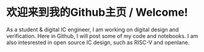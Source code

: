 # 欢迎来到我的Github主页 / Welcome!

As a student & digital IC engineer, I am working on digital design and verification. Here in Github, I will post some of my code and notebooks.
I am also intesrested in open source IC design, such as RISC-V and openlane.

